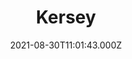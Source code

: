 ---
date: 2021-08-30T11:01:43.000Z
title: Kersey
latitude: 52.059417526606396
longitude: 0.9163821641734777
category: checkin
---